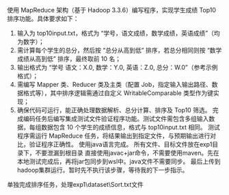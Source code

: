 使用 MapReduce 架构（基于 Hadoop 3.3.6）编写程序，实现学生成绩 Top10 排序功能。具体要求如下：
1. 输入为 top10input.txt，格式为 “学号，语文成绩，数学成绩，英语成绩”（均为数字）；
2. 需计算每个学生的总分，然后按 “总分从高到低” 排序，若总分相同则按 “数学成绩从高到低” 排序，最终取前 10 名；
3. 输出格式为 “学号 语文：X.0, 数学：Y.0, 英语：Z.0, 总分：W.0”（参考示例格式）；
4. 需编写 Mapper 类、Reducer 类及主类（配置 Job，指定输入输出路径、数据格式等），其中排序逻辑需通过自定义 WritableComparable 类型作为键实现；
5. 确保代码可运行，能正确处理数据解析、总分计算、排序及 Top10 筛选。
完成编码任务后编写集成测试文件验证程序功能。测试文件需包含多组输入数据，每组数据包含 10 个学生的成绩信息，格式与 top10input.txt 相同。
测试程序需运行 MapReduce 任务，将结果输出到指定文件，与预期输出进行对比，验证程序正确性。
使用java语言完成。
所有文件、目标文件放在exp1目录下，不要泄漏到根目录
直接使用javac+jar命令，不需要使用maven。先在本地测试完成后，再将jar包同步到wsl中。java文件不需要同步。
最后上传到hadoop集群运行。暂时先不执行该步骤，等待我的下一步指示。

单独完成排序任务，处理exp1\dataset\Sort.txt文件
